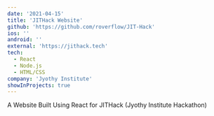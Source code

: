 ```yaml
---
date: '2021-04-15'
title: 'JITHack Website'
github: 'https://github.com/roverflow/JIT-Hack'
ios: ''
android: ''
external: 'https://jithack.tech'
tech:
  - React
  - Node.js
  - HTML/CSS
company: 'Jyothy Institute'
showInProjects: true
---
```


A Website Built Using React for JITHack (Jyothy Institute Hackathon)
